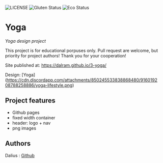 ![LICENSE](https://img.shields.io/badge/license-MIT-blue.svg?style=flat-square)
![Gluten Status](https://img.shields.io/badge/Gluten-Free-green.svg)
![Eco Status](https://img.shields.io/badge/ECO-Friendly-green.svg)

# Yoga


_Yoga design project_

This project is for educational porpuses only. Pull request are welcome, but priority for project authors! Thank you for your cooperation!

Site published at: https://dalram.github.io/3-yoga/

Design: [Yoga] (https://cdn.discordapp.com/attachments/850245533838868480/916019208788258886/yoga-lifestyle.png)

## Project features

-   Github pages
-   fixed width container
-   header: logo + nav
-   png images

## Authors

Dalius : [Github](https://github.com/dalram)